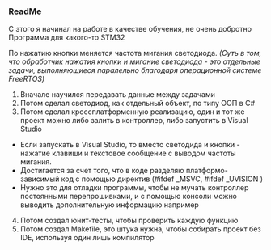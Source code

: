 ### ReadMe

C этого я начинал на работе в качестве обучения, не очень добротно
Программа для какого-то STM32

По нажатию кнопки меняется частота мигания светодиода.
*(Суть в том, что обработчик нажатия кнопки и мигание светодиода - это отдельные задачи, выполняющиеся паралельно благодаря операционной системе FreeRTOS)*
1. Вначале научился передавать данные между задачами
2. Потом сделал светодиод, как отдельный объект, по типу ООП в C#
3. Потом сделал кроссплатформенную реализацию, один и тот же проект можно либо залить в контроллер, либо запустить в Visual Studio
  - Если запускать в Visual Studio, то вместо светодида и кнопки - нажатие клавиши и текстовое сообщение с выводом частоты мигания.
  - Достигается за счет того, что в коде разделяю платформо-зависимый код с помощью директив (#ifdef _MSVC, #ifdef _UVISION )
  - Нужно это для отладки программы, чтобы не мучать контроллер постоянными перепрошивками, и с помощью консоли можно выводить дополнительную информацию например
4. Потом создал юнит-тесты, чтобы проверить каждую функцию
5. Потом создал Makefile, это штука нужна, чтобы собирать проект без IDE, используя один лишь компилятор
